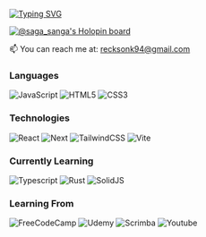<!-- ## Hi there I'm Reckson Khiangte. Glad to make your acquaintance👋 -->
[![Typing SVG](https://readme-typing-svg.herokuapp.com?font=Fira+Code&weight=500&pause=1000&color=FF1E6C&width=435&lines=Hi+there!+I'm+Reckson+Khiangte;Glad+to+make+your+acquaintance%F0%9F%91%8B)](https://git.io/typing-svg)

[![@saga_sanga's Holopin board](https://holopin.me/saga_sanga)](https://holopin.io/@saga_sanga)

📫 You can reach me at: <a href="mailto:recksonk94@gmail.com">recksonk94@gmail.com</a>

### Languages
![JavaScript](https://img.shields.io/badge/JavaScript-323330?style=for-the-badge&logo=javascript&logoColor=F7DF1E)
![HTML5](https://img.shields.io/badge/HTML5-E34F26?style=for-the-badge&logo=html5&logoColor=white)
![CSS3](https://img.shields.io/badge/CSS3-1572B6?style=for-the-badge&logo=css3&logoColor=white)

### Technologies
![React](https://img.shields.io/badge/React-20232A?style=for-the-badge&logo=react&logoColor=61DAFB)
![Next](https://img.shields.io/badge/next.js-000000?style=for-the-badge&logo=nextdotjs&logoColor=white)
![TailwindCSS](https://img.shields.io/badge/Tailwind_CSS-38B2AC?style=for-the-badge&logo=tailwind-css&logoColor=white)
![Vite](https://img.shields.io/badge/Vite-B73BFE?style=for-the-badge&logo=vite&logoColor=FFD62E)

### Currently Learning
![Typescript](https://img.shields.io/badge/TypeScript-007ACC?style=for-the-badge&logo=typescript&logoColor=white)
![Rust](https://img.shields.io/badge/Rust-black?style=for-the-badge&logo=rust&logoColor=#E57324)
![SolidJS](https://img.shields.io/badge/Solid%20JS-2C4F7C?style=for-the-badge&logo=solid&logoColor=white)

### Learning From
![FreeCodeCamp](https://img.shields.io/badge/freecodecamp-27273D?style=for-the-badge&logo=freecodecamp&logoColor=white)
![Udemy](https://img.shields.io/badge/Udemy-EC5252?style=for-the-badge&logo=Udemy&logoColor=white)
![Scrimba](https://img.shields.io/badge/scrimba-2B283A?style=for-the-badge&logo=scrimba&logoColor=white)
![Youtube](https://img.shields.io/badge/YouTube-FF0000?style=for-the-badge&logo=youtube&logoColor=white)

<!-- - 💬 Ask me about Mizoram, HTML, CSS and JS -->
<!-- - 📫 How to reach me: ...
- ⚡ Fun fact: ... -->

